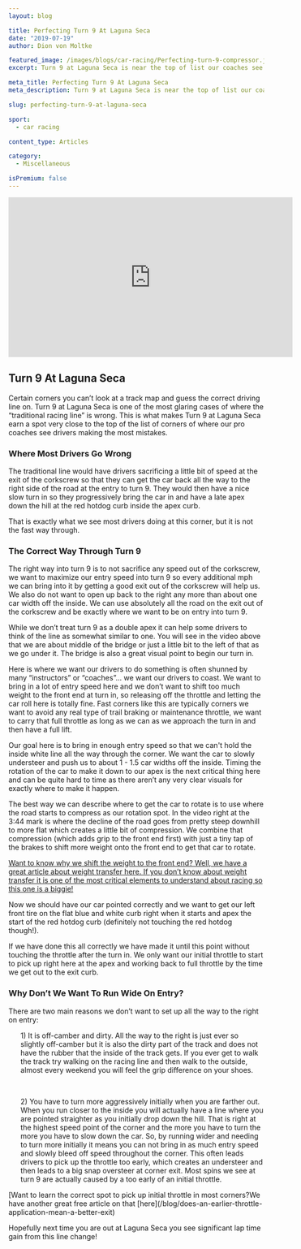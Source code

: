 ```yaml
---
layout: blog

title: Perfecting Turn 9 At Laguna Seca
date: "2019-07-19"
author: Dion von Moltke

featured_image: /images/blogs/car-racing/Perfecting-turn-9-compressor.jpg
excerpt: Turn 9 at Laguna Seca is near the top of list our coaches see the most mistakes at.  Find out the best line through turn 9 here!

meta_title: Perfecting Turn 9 At Laguna Seca
meta_description: Turn 9 at Laguna Seca is near the top of list our coaches see the most mistakes at.  Find out the best line through turn 9 here!

slug: perfecting-turn-9-at-laguna-seca

sport:
  - car racing

content_type: Articles

category:
  - Miscellaneous

isPremium: false
---
```


<iframe title="Blog iFrame" id="videoIframe" width="560" height="315" src="https://www.youtube.com/embed/TPOHyqd6IME" frameborder="0" allow="accelerometer; autoplay; encrypted-media; gyroscope; picture-in-picture" allowfullscreen></iframe>

## Turn 9 At Laguna Seca

Certain corners you can’t look at a track map and guess the correct driving line on. Turn 9 at Laguna Seca is one of the most glaring cases of where the “traditional racing line” is wrong. This is what makes Turn 9 at Laguna Seca earn a spot very close to the top of the list of corners of where our pro coaches see drivers making the most mistakes.

### Where Most Drivers Go Wrong

The traditional line would have drivers sacrificing a little bit of speed at the exit of the corkscrew so that they can get the car back all the way to the right side of the road at the entry to turn 9. They would then have a nice slow turn in so they progressively bring the car in and have a late apex down the hill at the red hotdog curb inside the apex curb.

That is exactly what we see most drivers doing at this corner, but it is not the fast way through.

### The Correct Way Through Turn 9

The right way into turn 9 is to not sacrifice any speed out of the corkscrew, we want to maximize our entry speed into turn 9 so every additional mph we can bring into it by getting a good exit out of the corkscrew will help us. We also do not want to open up back to the right any more than about one car width off the inside. We can use absolutely all the road on the exit out of the corkscrew and be exactly where we want to be on entry into turn 9.

While we don’t treat turn 9 as a double apex it can help some drivers to think of the line as somewhat similar to one. You will see in the video above that we are about middle of the bridge or just a little bit to the left of that as we go under it. The bridge is also a great visual point to begin our turn in.

Here is where we want our drivers to do something is often shunned by many “instructors” or “coaches”... we want our drivers to coast. We want to bring in a lot of entry speed here and we don’t want to shift too much weight to the front end at turn in, so releasing off the throttle and letting the car roll here is totally fine. Fast corners like this are typically corners we want to avoid any real type of trail braking or maintenance throttle, we want to carry that full throttle as long as we can as we approach the turn in and then have a full lift.

Our goal here is to bring in enough entry speed so that we can't hold the inside white line all the way through the corner. We want the car to slowly understeer and push us to about 1 - 1.5 car widths off the inside. Timing the rotation of the car to make it down to our apex is the next critical thing here and can be quite hard to time as there aren’t any very clear visuals for exactly where to make it happen.

The best way we can describe where to get the car to rotate is to use where the road starts to compress as our rotation spot. In the video right at the 3:44 mark is where the decline of the road goes from pretty steep downhill to more flat which creates a little bit of compression. We combine that compression (which adds grip to the front end first) with just a tiny tap of the brakes to shift more weight onto the front end to get that car to rotate.

[Want to know why we shift the weight to the front end? Well, we have a great article about weight transfer here. If you don’t know about weight transfer it is one of the most critical elements to understand about racing so this one is a biggie!](/blog/car-racing/weight-transfer-in-under-60-seconds)

Now we should have our car pointed correctly and we want to get our left front tire on the flat blue and white curb right when it starts and apex the start of the red hotdog curb (definitely not touching the red hotdog though!).

If we have done this all correctly we have made it until this point without touching the throttle after the turn in. We only want our initial throttle to start to pick up right here at the apex and working back to full throttle by the time we get out to the exit curb.

### Why Don’t We Want To Run Wide On Entry?

There are two main reasons we don’t want to set up all the way to the right on entry:

<ol>1) It is off-camber and dirty.  All the way to the right is just ever so slightly off-camber but it is also the dirty part of the track and does not have the rubber that the inside of the track gets.  If you ever get to walk the track try walking on the racing line and then walk to the outside, almost every weekend you will feel the grip difference on your shoes.</ol><br>
<ol>2) You have to turn more aggressively initially when you are farther out.  When you run closer to the inside you will actually have a line where you are pointed straighter as you initially drop down the hill.  That is right at the highest speed point of the corner and the more you have to turn the more you have to slow down the car.  So, by running wider and needing to turn more initially it means you can not bring in as much entry speed and slowly bleed off speed throughout the corner.  This often leads drivers to pick up the throttle too early, which creates an understeer and then leads to a big snap oversteer at corner exit.  Most spins we see at turn 9 are actually caused by a too early of an initial throttle. </ol>
[Want to learn the correct spot to pick up initial throttle in most corners?We have another great free article on that [here](/blog/does-an-earlier-throttle-application-mean-a-better-exit)

Hopefully next time you are out at Laguna Seca you see significant lap time gain from this line change!
